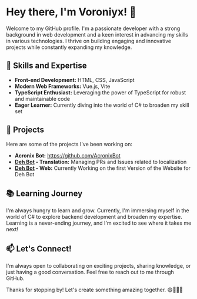 # Hey there, I'm Voroniyx! 👋

Welcome to my GitHub profile. I'm a passionate developer with a strong background in web development and a keen interest in advancing my skills in various technologies. I thrive on building engaging and innovative projects while constantly expanding my knowledge.

## 🚀 Skills and Expertise

- **Front-end Development:** HTML, CSS, JavaScript
- **Modern Web Frameworks:** Vue.js, Vite
- **TypeScript Enthusiast:** Leveraging the power of TypeScript for robust and maintainable code
- **Eager Learner:** Currently diving into the world of C# to broaden my skill set

## 💼 Projects

Here are some of the projects I've been working on:

- **Acronix Bot:** https://github.com/AcronixBot
- **[Deh Bot](https://github.com/discordexperimenthub/deh-bot) - Translation:** Managing PRs and Issues related to localization
- **[Deh Bot](https://github.com/discordexperimenthub/deh-bot) - Web:** Currently Working on the first Version of the Website for Deh Bot
  
## 📚 Learning Journey

I'm always hungry to learn and grow. Currently, I'm immersing myself in the world of C# to explore backend development and broaden my expertise. Learning is a never-ending journey, and I'm excited to see where it takes me next!

## 📫 Let's Connect!

I'm always open to collaborating on exciting projects, sharing knowledge, or just having a good conversation. Feel free to reach out to me through GitHub.

Thanks for stopping by! Let's create something amazing together. 😄👨‍💻🌟
